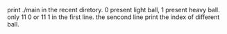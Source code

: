 print  ./main  in the recent diretory.
0 present light ball, 1 present heavy ball.
only 11 0 or 11 1 in the first line.
the sencond line print the index of different ball.
